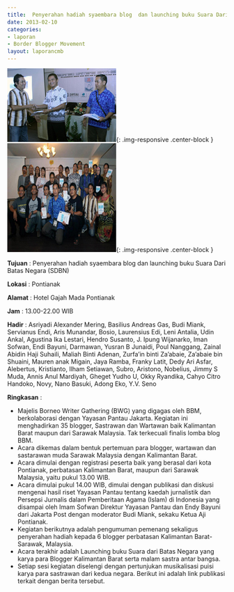 ```yaml
---
title:  Penyerahan hadiah syaembara blog  dan launching buku Suara Dari Batas Negara (SDBN) 
date: 2013-02-10
categories:
- laporan
- Border Blogger Movement
layout: laporancmb
---
```


![Februari_10_2013_BBM_Penyerahan_Hadiah.jpg](/_uploads/Februari_10_2013_BBM_Penyerahan_Hadiah.jpg){: .img-responsive .center-block }
![Februari_10_2013_Penyerahan_Hadiah-1.jpg](/_uploads/Februari_10_2013_Penyerahan_Hadiah-1.jpg){: .img-responsive .center-block }

**Tujuan** :  Penyerahan hadiah syaembara blog  dan launching buku Suara Dari Batas Negara (SDBN) 

**Lokasi** :  Pontianak 

**Alamat** :  Hotel Gajah Mada Pontianak 

**Jam** :  13.00-22.00 WIB 

**Hadir** :
Asriyadi Alexander Mering, Basilius  Andreas Gas, Budi Miank,  Servianus Endi, Aris Munandar, Bosio, Laurensius Edi,  Leni Antalia,  Udin Ankal, Agustina Ika Lestari, Hendro Susanto, J. Ipung Wijanarko,  Iman  Sofwan, Endi Bayuni, Darmawan, Yusran B Junaidi, Poul Nanggang,  Zainal Abidin Haji Suhaili, Maliah Binti Adenan, Zurfa’in binti  Za’abaie, Za’abaie bin Shuaini,  Mauren anak Migain, Jaya Ramba, Franky  Latit, Dedy Ari Asfar, Alebertus, Kristianto,  Ilham Setiawan, Subro,  Aristono, Nobelius, Jimmy S Muda, Annis Anul Mardiyah, Gheget Yudho U,  Okky Ryandika, Cahyo Citro Handoko, Novy, Nano Basuki, Adong Eko, Y.V.  Seno  

**Ringkasan** :
* Majelis Borneo Writer Gathering (BWG) yang digagas oleh BBM,  berkolaborasi dengan Yayasan Pantau Jakarta. Kegiatan ini menghadirkan  35 blogger, Sastrawan dan Wartawan baik Kalimantan Barat maupun dari  Sarawak Malaysia. Tak terkecuali finalis lomba blog BBM.
* Acara dikemas dalam bentuk pertemuan para blogger, wartawan dan sastarawan muda  Sarawak Malaysia dengan Kalimantan Barat.
* Acara dimulai dengan registrasi peserta baik yang berasal dari kota  Pontianak, perbatasan Kalimantan Barat, maupun dari Sarawak Malaysia,  yaitu pukul 13.00 WIB.
* Acara dimulai pukul 14.00 WIB, dimulai dengan publikasi dan diskusi  mengenai hasil riset Yayasan Pantau tentang kaedah jurnalistik dan  Persepsi Jurnalis dalam Pemberitaan Agama (Islam) di Indonesia yang  disampai oleh Imam Sofwan Direktur Yayasan Pantau dan Endy Bayuni dari  Jakarta Post dengan moderator Budi Miank, sekaku Ketua Aji Pontianak.
* Kegiatan berikutnya adalah pengumuman pemenang sekaligus penyerahan  hadiah kepada 6 blogger perbatasan Kalimantan Barat-Sarawak, Malaysia.
* Acara terakhir adalah Launching buku Suara dari Batas Negara yang  karya para Blogger Kalimantan Barat serta malam sastra antar bangsa.
* Setiap sesi kegiatan diselengi dengan pertunjukan musikalisasi  puisi  karya para sastrawan dari kedua negara. Berikut ini adalah link  publikasi terkait dengan berita tersebut.

